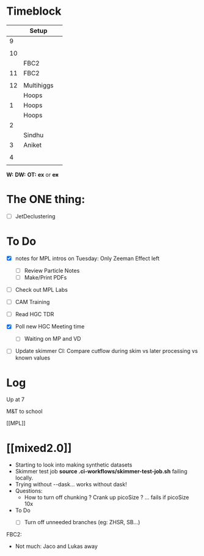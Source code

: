 # Timeblock

|     | Setup      |     |
| --- | ---------- | --- |
| 9   |            |     |
|     |            |     |
| 10  |            |     |
|     | FBC2       |     |
| 11  | FBC2       |     |
|     |            |     |
| 12  | Multihiggs |     |
|     | Hoops      |     |
| 1   | Hoops      |     |
|     | Hoops      |     |
| 2   |            |     |
|     | Sindhu     |     |
| 3   | Aniket     |     |
|     |            |     |
| 4   |            |     |
|     |            |     |

**W:**
**DW:**
**OT:**
**ex** or **~~ex~~**

# The ONE thing: 
- [ ] JetDeclustering


# To Do
- [x]  notes for MPL intros on Tuesday: Only Zeeman Effect left
	- [ ] Review Particle Notes
	- [ ] Make/Print PDFs
- [ ] Check out MPL Labs
- [ ] CAM Training
- [ ] Read HGC TDR
- [x] Poll new HGC Meeting time
	- [ ] Waiting on MP and VD
- [ ] Update skimmer CI: Compare cutflow during skim vs later processing vs known values


# Log

Up at 7

M&T to school

[[MPL]]

# [[mixed2.0]]
- Starting to look into making synthetic datasets
- Skimmer test job **source .ci-workflows/skimmer-test-job.sh**  failing locally.
- Trying without --dask... works without dask!
- Questions:
	- How to turn off chunking ? Crank up picoSize ? ... fails if picoSize 10x
- To Do
	- [ ] Turn off unneeded branches (eg: ZHSR, SB...)



FBC2:
- Not much: Jaco and Lukas away